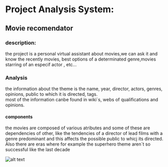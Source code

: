 
<h1>
Project Analysis System:
</h1>
<h2>
Movie recomendator
</h2>
<h3>
description:
</h3>
<p>
the  project is a personal virtual assistant about movies,we can ask it and know the recently movies, best options of a determinated genre,movies starring of an especif actor , etc...
</p>
<h3>
Analysis
</h3>
<p>
the information about the theme is the name, year, director, actors, genres, opinions, public to which it is directed, tags.<br>
most of the information canbe found in wiki´s, webs of qualifications and opinions.
</p>

<h4>
components
</h4>
<p>
the movies are composed of various atributes and some of these are dependencies of other, like the tendencies of a director of lead films with a genre predominant and this affects the possible public to whicj its directed. Also there are eras where for example the superhero theme aren´t so successful like the last  decade
</p>

![alt text](https://github.com/Andro-GM24/Project-Analysis-System/blob/master/images/teoria%20de%20la%20información.drawio.png?raw=true)

